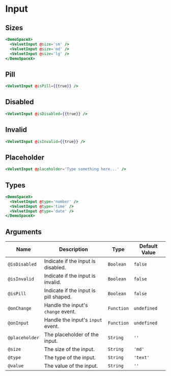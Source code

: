 # Input

## Sizes

```hbs preview-template
<DemoSpaceX>
  <VelvetInput @size='sm' />
  <VelvetInput @size='md' />
  <VelvetInput @size='lg' />
</DemoSpaceX>
```

## Pill

```hbs preview-template
<VelvetInput @isPill={{true}} />
```

## Disabled

```hbs preview-template
<VelvetInput @isDisabled={{true}} />
```

## Invalid

```hbs preview-template
<VelvetInput @isInvalid={{true}} />
```

## Placeholder

```hbs preview-template
<VelvetInput @placeholder='Type something here...' />
```

## Types

```hbs preview-template
<DemoSpaceX>
  <VelvetInput @type='number' />
  <VelvetInput @type='time' />
  <VelvetInput @type='date' />
</DemoSpaceX>
```

## Arguments

| Name           | Description                           | Type       | Default Value |
| -------------- | ------------------------------------- | ---------- | ------------- |
| `@isDisabled`  | Indicate if the input is disabled.    | `Boolean`  | `false`       |
| `@isInvalid`   | Indicate if the input is invalid.     | `Boolean`  | `false`       |
| `@isPill`      | Indicate if the input is pill shaped. | `Boolean`  | `false`       |
| `@onChange`    | Handle the input's `change` event.    | `Function` | `undefined`   |
| `@onInput`     | Handle the input's `input` event.     | `Function` | `undefined`   |
| `@placeholder` | The placeholder of the input.         | `String`   | `''`          |
| `@size`        | The size of the input.                | `String`   | `'md'`        |
| `@type`        | The type of the input.                | `String`   | `'text'`      |
| `@value`       | The value of the input.               | `String`   | `''`          |
